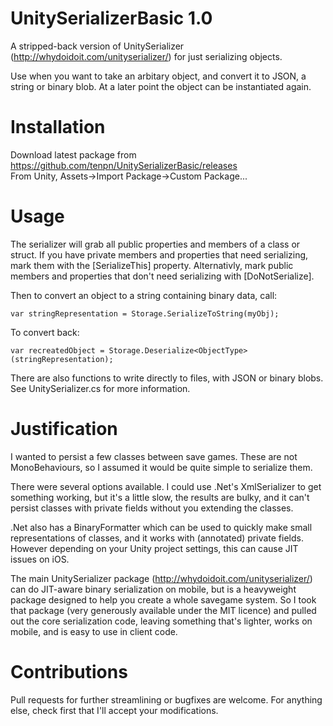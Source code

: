 UnitySerializerBasic 1.0
========================

A stripped-back version of UnitySerializer (http://whydoidoit.com/unityserializer/) for just serializing objects.

Use when you want to take an arbitary object, and convert it to JSON, a string or binary blob. At a later point the object can be instantiated again. 

Installation
============

Download latest package from https://github.com/tenpn/UnitySerializerBasic/releases  
From Unity, Assets->Import Package->Custom Package...

Usage
=====

The serializer will grab all public properties and members of a class or struct. If you have private members and properties that need serializing, mark them with the [SerializeThis] property. Alternativly, mark public members and properties that don't need serializing with [DoNotSerialize]. 

Then to convert an object to a string containing binary data, call:  

    var stringRepresentation = Storage.SerializeToString(myObj);

To convert back:  

    var recreatedObject = Storage.Deserialize<ObjectType>(stringRepresentation);

There are also functions to write directly to files, with JSON or binary blobs. See UnitySerializer.cs for more information.

Justification
=============

I wanted to persist a few classes between save games. These are not MonoBehaviours, so I assumed it would be quite simple to serialize them.

There were several options available. I could use .Net's XmlSerializer to get something working, but it's a little slow, the results are bulky, and it can't persist classes with private fields without you extending the classes. 

.Net also has a BinaryFormatter which can be used to quickly make small representations of classes, and it works with (annotated) private fields. However depending on your Unity project settings, this can cause JIT issues on iOS.

The main UnitySerializer package (http://whydoidoit.com/unityserializer/) can do JIT-aware binary serialization on mobile, but is a heavyweight package designed to help you create a whole savegame system. So I took that package (very generously available under the MIT licence) and pulled out the core serialization code, leaving something that's lighter, works on mobile, and is easy to use in client code.

Contributions
=============

Pull requests for further streamlining or bugfixes are welcome. For anything else, check first that I'll accept your modifications. 
